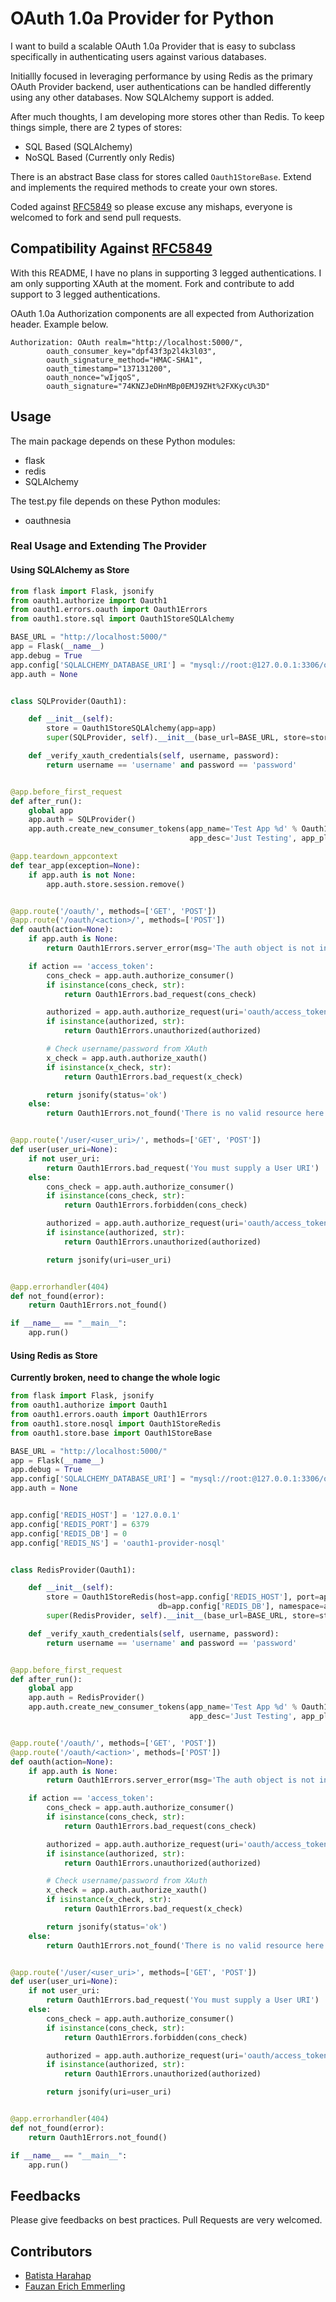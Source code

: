 # OAuth 1.0a Provider for Python

I want to build a scalable OAuth 1.0a Provider that is easy to subclass specifically in authenticating users against
various databases.

Initiallly focused in leveraging performance by using Redis as the primary OAuth Provider backend,
user authentications can be handled differently using any other databases. Now SQLAlchemy support is added.

After much thoughts, I am developing more stores other than Redis. To keep things simple, there are 2 types of stores:
- SQL Based (SQLAlchemy)
- NoSQL Based (Currently only Redis)

There is an abstract Base class for stores called <code>Oauth1StoreBase</code>. Extend and implements the required
methods to create your own stores.

Coded against [RFC5849](http://tools.ietf.org/html/rfc5849) so please excuse any mishaps, everyone is welcomed to fork
and send pull requests.

## Compatibility Against [RFC5849](http://tools.ietf.org/html/rfc5849)

With this README, I have no plans in supporting 3 legged authentications. I am only supporting XAuth at the moment.
Fork and contribute to add support to 3 legged authentications.

OAuth 1.0a Authorization components are all expected from Authorization header. Example below.

```
Authorization: OAuth realm="http://localhost:5000/",
        oauth_consumer_key="dpf43f3p2l4k3l03",
        oauth_signature_method="HMAC-SHA1",
        oauth_timestamp="137131200",
        oauth_nonce="wIjqoS",
        oauth_signature="74KNZJeDHnMBp0EMJ9ZHt%2FXKycU%3D"
```

## Usage

The main package depends on these Python modules:
- flask
- redis
- SQLAlchemy

The test.py file depends on these Python modules:
- oauthnesia

### Real Usage and Extending The Provider

#### Using SQLAlchemy as Store
```python
from flask import Flask, jsonify
from oauth1.authorize import Oauth1
from oauth1.errors.oauth import Oauth1Errors
from oauth1.store.sql import Oauth1StoreSQLAlchemy

BASE_URL = "http://localhost:5000/"
app = Flask(__name__)
app.debug = True
app.config['SQLALCHEMY_DATABASE_URI'] = "mysql://root:@127.0.0.1:3306/oauth"    # Change this to a valid URI
app.auth = None


class SQLProvider(Oauth1):

    def __init__(self):
        store = Oauth1StoreSQLAlchemy(app=app)
        super(SQLProvider, self).__init__(base_url=BASE_URL, store=store)

    def _verify_xauth_credentials(self, username, password):
        return username == 'username' and password == 'password'


@app.before_first_request
def after_run():
    global app
    app.auth = SQLProvider()
    app.auth.create_new_consumer_tokens(app_name='Test App %d' % Oauth1StoreSQLAlchemy.get_unix_time(),
                                        app_desc='Just Testing', app_platform='CLI', app_url=BASE_URL)

@app.teardown_appcontext
def tear_app(exception=None):
    if app.auth is not None:
        app.auth.store.session.remove()


@app.route('/oauth/', methods=['GET', 'POST'])
@app.route('/oauth/<action>/', methods=['POST'])
def oauth(action=None):
    if app.auth is None:
        return Oauth1Errors.server_error(msg='The auth object is not initialized properly')

    if action == 'access_token':
        cons_check = app.auth.authorize_consumer()
        if isinstance(cons_check, str):
            return Oauth1Errors.bad_request(cons_check)

        authorized = app.auth.authorize_request(uri='oauth/access_token')
        if isinstance(authorized, str):
            return Oauth1Errors.unauthorized(authorized)

        # Check username/password from XAuth
        x_check = app.auth.authorize_xauth()
        if isinstance(x_check, str):
            return Oauth1Errors.bad_request(x_check)

        return jsonify(status='ok')
    else:
        return Oauth1Errors.not_found('There is no valid resource here')


@app.route('/user/<user_uri>/', methods=['GET', 'POST'])
def user(user_uri=None):
    if not user_uri:
        return Oauth1Errors.bad_request('You must supply a User URI')
    else:
        cons_check = app.auth.authorize_consumer()
        if isinstance(cons_check, str):
            return Oauth1Errors.forbidden(cons_check)

        authorized = app.auth.authorize_request(uri='oauth/access_token')
        if isinstance(authorized, str):
            return Oauth1Errors.unauthorized(authorized)

        return jsonify(uri=user_uri)


@app.errorhandler(404)
def not_found(error):
    return Oauth1Errors.not_found()

if __name__ == "__main__":
    app.run()
```

#### Using Redis as Store

**Currently broken, need to change the whole logic**

```python
from flask import Flask, jsonify
from oauth1.authorize import Oauth1
from oauth1.errors.oauth import Oauth1Errors
from oauth1.store.nosql import Oauth1StoreRedis
from oauth1.store.base import Oauth1StoreBase

BASE_URL = "http://localhost:5000/"
app = Flask(__name__)
app.debug = True
app.config['SQLALCHEMY_DATABASE_URI'] = "mysql://root:@127.0.0.1:3306/oauth"    # Change this to a valid URI
app.auth = None


app.config['REDIS_HOST'] = '127.0.0.1'
app.config['REDIS_PORT'] = 6379
app.config['REDIS_DB'] = 0
app.config['REDIS_NS'] = 'oauth1-provider-nosql'


class RedisProvider(Oauth1):

    def __init__(self):
        store = Oauth1StoreRedis(host=app.config['REDIS_HOST'], port=app.config['REDIS_PORT'],
                                 db=app.config['REDIS_DB'], namespace=app.config['REDIS_NS'])
        super(RedisProvider, self).__init__(base_url=BASE_URL, store=store)

    def _verify_xauth_credentials(self, username, password):
        return username == 'username' and password == 'password'


@app.before_first_request
def after_run():
    global app
    app.auth = RedisProvider()
    app.auth.create_new_consumer_tokens(app_name='Test App %d' % Oauth1StoreBase.get_unix_time(),
                                        app_desc='Just Testing', app_platform='CLI', app_url=BASE_URL)


@app.route('/oauth/', methods=['GET', 'POST'])
@app.route('/oauth/<action>', methods=['POST'])
def oauth(action=None):
    if app.auth is None:
        return Oauth1Errors.server_error(msg='The auth object is not initialized properly')

    if action == 'access_token':
        cons_check = app.auth.authorize_consumer()
        if isinstance(cons_check, str):
            return Oauth1Errors.bad_request(cons_check)

        authorized = app.auth.authorize_request(uri='oauth/access_token')
        if isinstance(authorized, str):
            return Oauth1Errors.unauthorized(authorized)

        # Check username/password from XAuth
        x_check = app.auth.authorize_xauth()
        if isinstance(x_check, str):
            return Oauth1Errors.bad_request(x_check)

        return jsonify(status='ok')
    else:
        return Oauth1Errors.not_found('There is no valid resource here')


@app.route('/user/<user_uri>', methods=['GET', 'POST'])
def user(user_uri=None):
    if not user_uri:
        return Oauth1Errors.bad_request('You must supply a User URI')
    else:
        cons_check = app.auth.authorize_consumer()
        if isinstance(cons_check, str):
            return Oauth1Errors.forbidden(cons_check)

        authorized = app.auth.authorize_request(uri='oauth/access_token')
        if isinstance(authorized, str):
            return Oauth1Errors.unauthorized(authorized)

        return jsonify(uri=user_uri)


@app.errorhandler(404)
def not_found(error):
    return Oauth1Errors.not_found()

if __name__ == "__main__":
    app.run()
```

## Feedbacks

Please give feedbacks on best practices. Pull Requests are very welcomed.

## Contributors

- [Batista Harahap](https://github.com/tistaharahap)
- [Fauzan Erich Emmerling](https://github.com/femmerling)